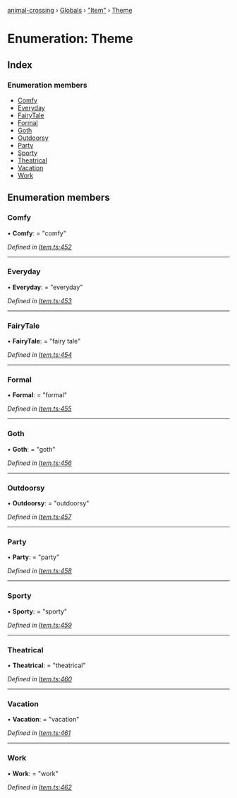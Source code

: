 [animal-crossing](../README.md) › [Globals](../globals.md) › ["Item"](../modules/_item_.md) › [Theme](_item_.theme.md)

# Enumeration: Theme

## Index

### Enumeration members

* [Comfy](_item_.theme.md#comfy)
* [Everyday](_item_.theme.md#everyday)
* [FairyTale](_item_.theme.md#fairytale)
* [Formal](_item_.theme.md#formal)
* [Goth](_item_.theme.md#goth)
* [Outdoorsy](_item_.theme.md#outdoorsy)
* [Party](_item_.theme.md#party)
* [Sporty](_item_.theme.md#sporty)
* [Theatrical](_item_.theme.md#theatrical)
* [Vacation](_item_.theme.md#vacation)
* [Work](_item_.theme.md#work)

## Enumeration members

###  Comfy

• **Comfy**: = "comfy"

*Defined in [Item.ts:452](https://github.com/Norviah/animal-crossing/blob/68cfe98/module/types/Item.ts#L452)*

___

###  Everyday

• **Everyday**: = "everyday"

*Defined in [Item.ts:453](https://github.com/Norviah/animal-crossing/blob/68cfe98/module/types/Item.ts#L453)*

___

###  FairyTale

• **FairyTale**: = "fairy tale"

*Defined in [Item.ts:454](https://github.com/Norviah/animal-crossing/blob/68cfe98/module/types/Item.ts#L454)*

___

###  Formal

• **Formal**: = "formal"

*Defined in [Item.ts:455](https://github.com/Norviah/animal-crossing/blob/68cfe98/module/types/Item.ts#L455)*

___

###  Goth

• **Goth**: = "goth"

*Defined in [Item.ts:456](https://github.com/Norviah/animal-crossing/blob/68cfe98/module/types/Item.ts#L456)*

___

###  Outdoorsy

• **Outdoorsy**: = "outdoorsy"

*Defined in [Item.ts:457](https://github.com/Norviah/animal-crossing/blob/68cfe98/module/types/Item.ts#L457)*

___

###  Party

• **Party**: = "party"

*Defined in [Item.ts:458](https://github.com/Norviah/animal-crossing/blob/68cfe98/module/types/Item.ts#L458)*

___

###  Sporty

• **Sporty**: = "sporty"

*Defined in [Item.ts:459](https://github.com/Norviah/animal-crossing/blob/68cfe98/module/types/Item.ts#L459)*

___

###  Theatrical

• **Theatrical**: = "theatrical"

*Defined in [Item.ts:460](https://github.com/Norviah/animal-crossing/blob/68cfe98/module/types/Item.ts#L460)*

___

###  Vacation

• **Vacation**: = "vacation"

*Defined in [Item.ts:461](https://github.com/Norviah/animal-crossing/blob/68cfe98/module/types/Item.ts#L461)*

___

###  Work

• **Work**: = "work"

*Defined in [Item.ts:462](https://github.com/Norviah/animal-crossing/blob/68cfe98/module/types/Item.ts#L462)*
